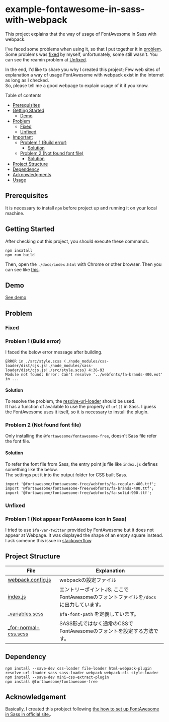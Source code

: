# example-fontawesome-in-sass-with-webpack
This project explains that the way of usage of FontAwesome in Sass with webpack.  

I've faced some problems when using it, so that I put together it in [problem](#problem).  
Some problems was [fixed](#fixed) by myself, unfortunately, some still wasn't. You can see the reamin problem at [Unfixed](#unfixed).  

In the end, I'd like to share you why I created this project; Few web sites of explanation a way of usage FontAwesome with webpack exist in the Internet as long as I checked.  
So, please tell me a good webpage to explain usage of it if you know.  


<!-- START doctoc generated TOC please keep comment here to allow auto update -->
<!-- DON'T EDIT THIS SECTION, INSTEAD RE-RUN doctoc TO UPDATE -->
Table of contents

  - [Prerequisites](#prerequisites)
- [Getting Started](#getting-started)
  - [Demo](#demo)
- [Problem](#problem)
  - [Fixed](#fixed)
  - [Unfixed](#unfixed)
- [Important](#important)
  - [Problem 1 (Build error)](#problem-1-build-error)
    - [Solution](#solution)
  - [Problem 2 (Not found font file)](#problem-2-not-found-font-file)
    - [Solution](#solution-1)
- [Project Structure](#project-structure)
- [Dependency](#dependency)
- [Acknowledgments](#acknowledgments)
- [Usage](#usage)

<!-- END doctoc generated TOC please keep comment here to allow auto update -->



## Prerequisites
It is necessary to install ```npm``` before project up and running it on your local machine.  


## Getting Started
After checking out this project, you should execute these commands.  
```
npm insatall
npm run build
```

Then, open the ```./docs/index.html``` with Chrome or other browser. Then you can see like [this](https://fukugit.github.io/example-fontawesome-in-sass-with-webpack/index.html).  


## Demo
[See demo](https://fukugit.github.io/example-fontawesome-in-sass-with-webpack/index.html)


## Problem
### Fixed

### Problem 1 (Build error)
I faced the below error message after building.  
```
ERROR in ./src/style.scss (./node_modules/css-loader/dist/cjs.js!./node_modules/sass-loader/dist/cjs.js!./src/style.scss) 4:36-93
Module not found: Error: Can't resolve '../webfonts/fa-brands-400.eot' in ...
```

#### Solution
To resolve the problem, the [resolve-url-loader](https://www.npmjs.com/package/resolve-url-loader?utm_source=pocket_mylist) should be used.  
It has a function of available to use the property of ```url()``` in Sass. 
I guess the FontAwesome uses it itself, so it is necessary to install the plugin.  

### Problem 2 (Not found font file)
Only installing the ```@fortawesome/fontawesome-free```, doesn't Sass file refer the font file.  

#### Solution
To refer the font file from Sass, the entry point js file like ```index.js``` defines something like the below.  
The settings put it into the output folder for CSS built Sass.  
```
import '@fortawesome/fontawesome-free/webfonts/fa-regular-400.ttf';
import '@fortawesome/fontawesome-free/webfonts/fa-brands-400.ttf';
import '@fortawesome/fontawesome-free/webfonts/fa-solid-900.ttf';
```

### Unfixed
### Problem 1 (Not appear FontAesome icon in Sass)
I tried to use ```$fa-var-twitter``` provided by FontAwesome but it does not appear at Webpage. It was displayed the shape of an empty square instead.  
I ask someone this issue in [stackoverflow](https://stackoverflow.com/questions/69013214/fontawesome-icon-in-sass-with-webpack-is-not-displayed).  

## Project Structure
| File                                    | Explanation                                               |
| --------------------------------------- | --------------------------------------------------------- |
| [webpack.config.js](/webpack.config.js) | webpackの設定ファイル                                            |
| [index.js](/src/index.js)               | エントリーポイントJS. ここでFontAwesomeのフォントファイルを```/docs```に出力しています。 |
| [_variables.scss](/src/_variables.scss) | ```$fa-font-path``` を定義しています。                             |
| [_for-normal-css.scss](/src/_for-normal-css.scss) | SASS形式ではなく通常のCSSでFontAwesomeのフォントを設定する方法です。                             |


## Dependency 

```
npm install --save-dev css-loader file-loader html-webpack-plugin resolve-url-loader sass sass-loader webpack webpack-cli style-loader
npm install --save-dev mini-css-extract-plugin
npm install @fortawesome/fontawesome-free
```

## Acknowledgement

Basically, I created this probject following [the how to set up FontAwesome in Sass in official site.](https://fontawesome.com/v5.0/how-to-use/on-the-web/using-with/sass).  

